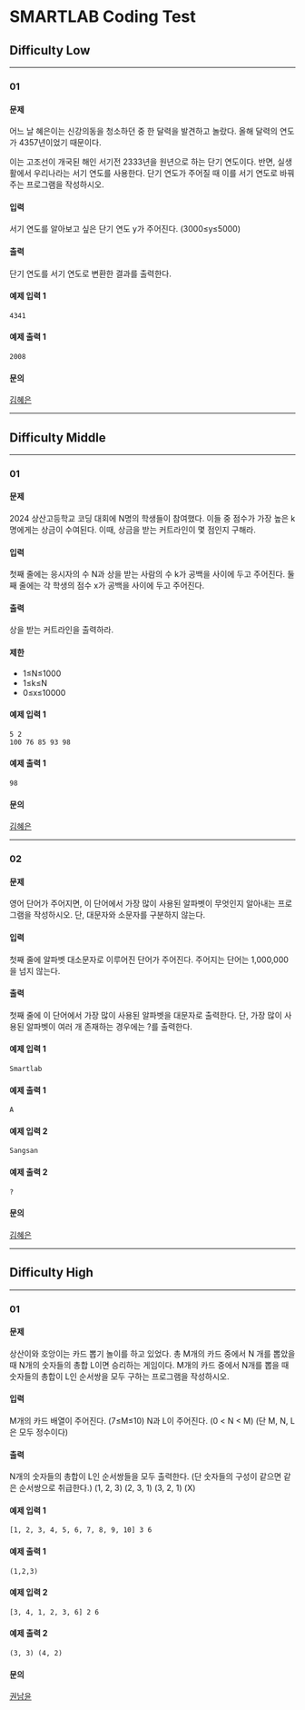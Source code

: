 # SMARTLAB Coding Test
## Difficulty Low
***
### 01
#### 문제
어느 날 혜은이는 신강의동을 청소하던 중 한 달력을 발견하고 놀랐다. 올해 달력의 연도가 4357년이었기 때문이다.

이는 고조선이 개국된 해인 서기전 2333년을 원년으로 하는 단기 연도이다. 반면, 실생활에서 우리나라는 서기 연도를 사용한다. 단기 연도가 주어질 때 이를 서기 연도로 바꿔 주는 프로그램을 작성하시오.
#### 입력
서기 연도를 알아보고 싶은 단기 연도 y가 주어진다. (3000≤y≤5000)
#### 출력
단기 연도를 서기 연도로 변환한 결과를 출력한다.
#### 예제 입력 1
```
4341
```
#### 예제 출력 1
```
2008
```
#### 문의
[김혜은](https://github.com/HyeeunKim07)
***
## Difficulty Middle
***
### 01
#### 문제
2024 상산고등학교 코딩 대회에 N명의 학생들이 참여했다.
이들 중 점수가 가장 높은 k명에게는 상금이 수여된다. 이때, 상금을 받는 커트라인이 몇 점인지 구해라.
#### 입력
첫째 줄에는 응시자의 수 N과 상을 받는 사람의 수 k가 공백을 사이에 두고 주어진다.
둘째 줄에는 각 학생의 점수 x가 공백을 사이에 두고 주어진다.
#### 출력
상을 받는 커트라인을 출력하라.
#### 제한
- 1≤N≤1000
- 1≤k≤N
- 0≤x≤10000
#### 예제 입력 1
```
5 2
100 76 85 93 98
```
#### 예제 출력 1
```
98
```
#### 문의
[김혜은](https://github.com/HyeeunKim07)
***
### 02
#### 문제
영어 단어가 주어지면, 이 단어에서 가장 많이 사용된 알파벳이 무엇인지 알아내는 프로그램을 작성하시오. 단, 대문자와 소문자를 구분하지 않는다.
#### 입력
첫째 줄에 알파벳 대소문자로 이루어진 단어가 주어진다. 주어지는 단어는 1,000,000을 넘지 않는다.
#### 출력
첫째 줄에 이 단어에서 가장 많이 사용된 알파벳을 대문자로 출력한다. 단, 가장 많이 사용된 알파벳이 여러 개 존재하는 경우에는 ?를 출력한다.
#### 예제 입력 1
```
Smartlab
```
#### 예제 출력 1
```
A
```
#### 예제 입력 2
```
Sangsan
```
#### 예제 출력 2
```
?
```
#### 문의
[김혜은](https://github.com/HyeeunKim07)
***
## Difficulty High
***
### 01
#### 문제
상산이와 호앙이는 카드 뽑기 놀이를 하고 있었다.
총 M개의 카드 중에서 N 개를 뽑았을때 N개의 숫자들의 총합 L이면 승리하는 게임이다.
M개의 카드 중에서 N개를 뽑을 때 숫자들의 총합이 L인 순서쌍을 모두 구하는 프로그램을 작성하시오.
#### 입력
M개의 카드 배열이 주어진다. (7≤M≤10)
N과 L이 주어진다. (0 < N < M)
(단 M, N, L은 모두 정수이다)
#### 출력
N개의 숫자들의 총합이 L인 순서쌍들을 모두 출력한다. (단 숫자들의 구성이 같으면 같은 순서쌍으로 취급한다.)
(1, 2, 3) (2, 3, 1) (3, 2, 1) (X)
#### 예제 입력 1
```
[1, 2, 3, 4, 5, 6, 7, 8, 9, 10] 3 6
```
#### 예제 출력 1
```
(1,2,3)
```
#### 예제 입력 2
```
[3, 4, 1, 2, 3, 6] 2 6
```
#### 예제 출력 2
```
(3, 3) (4, 2)
```
#### 문의
[권남윤](https://github.com/yuni0725)
